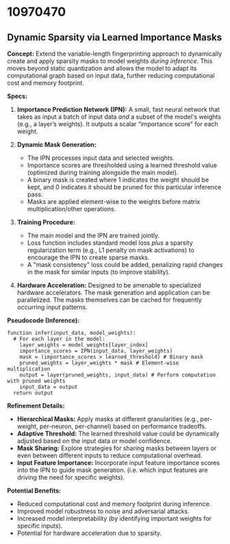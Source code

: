 # 10970470

## Dynamic Sparsity via Learned Importance Masks

**Concept:** Extend the variable-length fingerprinting approach to dynamically create and apply sparsity masks to model weights *during inference*. This moves beyond static quantization and allows the model to adapt its computational graph based on input data, further reducing computational cost and memory footprint.

**Specs:**

1.  **Importance Prediction Network (IPN):** A small, fast neural network that takes as input a batch of input data *and* a subset of the model's weights (e.g., a layer’s weights). It outputs a scalar “importance score” for each weight.

2.  **Dynamic Mask Generation:**
    *   The IPN processes input data and selected weights.
    *   Importance scores are thresholded using a learned threshold value (optimized during training alongside the main model).
    *   A binary mask is created where 1 indicates the weight should be kept, and 0 indicates it should be pruned for this particular inference pass.
    *   Masks are applied element-wise to the weights before matrix multiplication/other operations.

3.  **Training Procedure:**
    *   The main model and the IPN are trained jointly.
    *   Loss function includes standard model loss *plus* a sparsity regularization term (e.g., L1 penalty on mask activations) to encourage the IPN to create sparse masks.
    *   A "mask consistency" loss could be added, penalizing rapid changes in the mask for similar inputs (to improve stability).

4.  **Hardware Acceleration:** Designed to be amenable to specialized hardware accelerators. The mask generation and application can be parallelized. The masks themselves can be cached for frequently occurring input patterns.

**Pseudocode (Inference):**

```
function infer(input_data, model_weights):
  # For each layer in the model:
    layer_weights = model_weights[layer_index]
    importance_scores = IPN(input_data, layer_weights)
    mask = (importance_scores > learned_threshold) # Binary mask
    pruned_weights = layer_weights * mask # Element-wise multiplication
    output = layer(pruned_weights, input_data) # Perform computation with pruned weights
    input_data = output
  return output
```

**Refinement Details:**

*   **Hierarchical Masks:**  Apply masks at different granularities (e.g., per-weight, per-neuron, per-channel) based on performance tradeoffs.
*   **Adaptive Threshold:**  The learned threshold value could be dynamically adjusted based on the input data or model confidence.
*   **Mask Sharing:** Explore strategies for sharing masks between layers or even between different inputs to reduce computational overhead.
*   **Input Feature Importance:** Incorporate input feature importance scores into the IPN to guide mask generation. (i.e. which input features are driving the need for specific weights).

**Potential Benefits:**

*   Reduced computational cost and memory footprint during inference.
*   Improved model robustness to noise and adversarial attacks.
*   Increased model interpretability (by identifying important weights for specific inputs).
*   Potential for hardware acceleration due to sparsity.